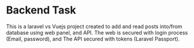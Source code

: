 # Backend Task

This is a laravel vs Vuejs project created to add and read posts into/from database using web panel, and API.
The web is secured with login process (Email, password), and The API secured with tokens (Laravel Passport).


